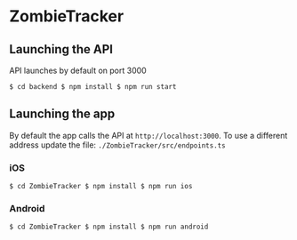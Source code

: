 # ZombieTracker

## Launching the API

API launches by default on port 3000

`
$ cd backend
$ npm install
$ npm run start
`

## Launching the app

By default the app calls the API at `http://localhost:3000`. To use a different address
update the file: `./ZombieTracker/src/endpoints.ts`

### iOS
`
    $ cd ZombieTracker
    $ npm install
    $ npm run ios
`

### Android
`
    $ cd ZombieTracker
    $ npm install
    $ npm run android
`


